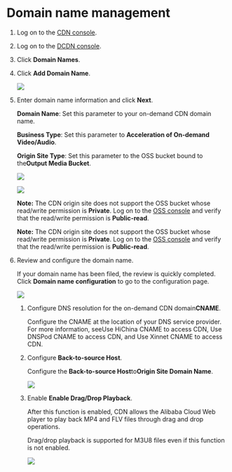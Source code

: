 # Domain name management

1.  Log on to the [CDN console](https://cdn.console.aliyun.com/?spm=5176.2020520001.0.0.mRqBX8#/).
2.  Log on to the [DCDN console](https://partners-intl.aliyun.com/login-required#/cdn).
3.  Click **Domain Names**.
4.  Click **Add Domain Name**.

    ![](https://static-aliyun-doc.oss-accelerate.aliyuncs.com/assets/img/11359/15392613809992_en-US.png)

5.  Enter domain name information and click **Next**.

    **Domain Name**: Set this parameter to your on-demand CDN domain name.

    **Business Type**: Set this parameter to **Acceleration of On-demand Video/Audio**.

    **Origin Site Type**: Set this parameter to the OSS bucket bound to the**Output Media Bucket**.

    ![](https://static-aliyun-doc.oss-accelerate.aliyuncs.com/assets/img/en-US/8989535161/p9993.png)

    ![](https://static-aliyun-doc.oss-accelerate.aliyuncs.com/assets/img/11359/15392613789997_en-US.png)

    **Note:** The CDN origin site does not support the OSS bucket whose read/write permission is **Private**. Log on to the [OSS console](https://oss.console.aliyun.com/overview?spm=a2c4g.11186623.2.8.1782416e7b8XSf) and verify that the read/write permission is **Public-read**.

    **Note:** The CDN origin site does not support the OSS bucket whose read/write permission is **Private**. Log on to the [OSS console](https://partners-intl.aliyun.com/login-required#/oss) and verify that the read/write permission is **Public-read**.

6.  Review and configure the domain name.

    If your domain name has been filed, the review is quickly completed. Click **Domain name configuration** to go to the configuration page.

    ![](https://static-aliyun-doc.oss-accelerate.aliyuncs.com/assets/img/11359/15392613809994_en-US.png)

    1.  Configure DNS resolution for the on-demand CDN domain**CNAME**.

        Configure the CNAME at the location of your DNS service provider. For more information, seeUse HiChina CNAME to access CDN, Use DNSPod CNAME to access CDN, and Use Xinnet CNAME to access CDN.

    2.  Configure **Back-to-source Host**.

        Configure the **Back-to-source Host**to**Origin Site Domain Name**.

        ![](https://static-aliyun-doc.oss-accelerate.aliyuncs.com/assets/img/11359/15392613809995_en-US.png)

    3.  Enable **Enable Drag/Drop Playback**.

        After this function is enabled, CDN allows the Alibaba Cloud Web player to play back MP4 and FLV files through drag and drop operations.

        Drag/drop playback is supported for M3U8 files even if this function is not enabled.

        ![](https://static-aliyun-doc.oss-accelerate.aliyuncs.com/assets/img/11359/15392613809996_en-US.png)


